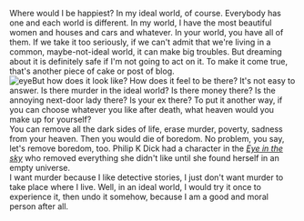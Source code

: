 Where would I be happiest? In my ideal world, of course. Everybody
has one and each world is different. In my world, I have the most
beautiful women and houses and cars and whatever. In your world,
you have all of them. If we take it too seriously, if we can't
admit that we're living in a common, maybe-not-ideal world, it can
make big troubles. But dreaming about it is definitely safe if I'm
not going to act on it. To make it come true, that's another piece
of cake or post of blog.  
![eye](http://adam.schmideg.net/wp-content/uploads/2009/04/eye1.jpg "eye")But
how does it look like? How does it feel to be there? It's not easy
to answer. Is there murder in the ideal world? Is there money
there? Is the annoying next-door lady there? Is your ex there? To
put it another way, if you can choose whatever you like after
death, what heaven would you make up for yourself?  
You can remove all the dark sides of life, erase murder, poverty,
sadness from your heaven. Then you would die of boredom. No
problem, you say, let's remove boredom, too. Philip K Dick had a
character in the
[*Eye in the sky*](http://en.wikipedia.org/wiki/Eye_in_the_Sky_(novel))
who removed everything she didn't like until she found herself in
an empty universe.  
I want murder because I like detective stories, I just don't want
murder to take place where I live. Well, in an ideal world, I would
try it once to experience it, then undo it somehow, because I am a
good and moral person after all.


